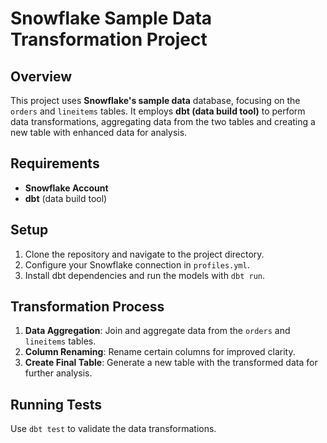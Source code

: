 # Snowflake Sample Data Transformation Project

## Overview

This project uses **Snowflake's sample data** database, focusing on the `orders` and `lineitems` tables. It employs **dbt (data build tool)** to perform data transformations, aggregating data from the two tables and creating a new table with enhanced data for analysis.

## Requirements

- **Snowflake Account**
- **dbt** (data build tool)

## Setup

1. Clone the repository and navigate to the project directory.
2. Configure your Snowflake connection in `profiles.yml`.
3. Install dbt dependencies and run the models with `dbt run`.

## Transformation Process

1. **Data Aggregation**: Join and aggregate data from the `orders` and `lineitems` tables.
2. **Column Renaming**: Rename certain columns for improved clarity.
3. **Create Final Table**: Generate a new table with the transformed data for further analysis.

## Running Tests

Use `dbt test` to validate the data transformations.
